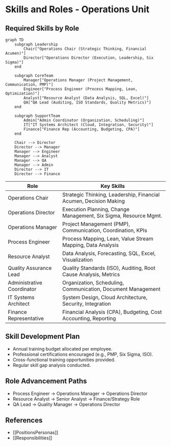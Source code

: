 # Skills and Roles - Operations Unit

## Required Skills by Role

```mermaid
graph TD
    subgraph Leadership
        Chair["Operations Chair (Strategic Thinking, Financial Acumen)"]
        Director["Operations Director (Execution, Leadership, Six Sigma)"]
    end
    
    subgraph CoreTeam
        Manager["Operations Manager (Project Management, Communication, PMP)"]
        Engineer["Process Engineer (Process Mapping, Lean, Optimization)"]
        Analyst["Resource Analyst (Data Analysis, SQL, Excel)"]
        QA["QA Lead (Auditing, ISO Standards, Quality Metrics)"]
    end
    
    subgraph SupportTeam
        Admin["Admin Coordinator (Organization, Scheduling)"]
        IT["IT Systems Architect (Cloud, Integration, Security)"]
        Finance["Finance Rep (Accounting, Budgeting, CPA)"]
    end

    Chair --> Director
    Director --> Manager
    Manager --> Engineer
    Manager --> Analyst
    Manager --> QA
    Manager --> Admin
    Director --> IT
    Director --> Finance
```

| Role                       | Key Skills                                                    |
|----------------------------|---------------------------------------------------------------|
| Operations Chair           | Strategic Thinking, Leadership, Financial Acumen, Decision Making |
| Operations Director        | Execution Planning, Change Management, Six Sigma, Resource Mgmt. |
| Operations Manager         | Project Management (PMP), Communication, Coordination, KPIs |
| Process Engineer           | Process Mapping, Lean, Value Stream Mapping, Data Analysis    |
| Resource Analyst           | Data Analysis, Forecasting, SQL, Excel, Visualization       |
| Quality Assurance Lead     | Quality Standards (ISO), Auditing, Root Cause Analysis, Metrics |
| Administrative Coordinator | Organization, Scheduling, Communication, Document Management  |
| IT Systems Architect       | System Design, Cloud Architecture, Security, Integration      |
| Finance Representative     | Financial Analysis (CPA), Budgeting, Cost Accounting, Reporting |

## Skill Development Plan
- Annual training budget allocated per employee.
- Professional certifications encouraged (e.g., PMP, Six Sigma, ISO).
- Cross-functional training opportunities provided.
- Regular skill gap analysis conducted.

## Role Advancement Paths
- Process Engineer → Operations Manager → Operations Director
- Resource Analyst → Senior Analyst → Finance/Strategy Role
- QA Lead → Quality Manager → Operations Director

## References
- [[PositionsPersonas]]
- [[Responsibilities]]
